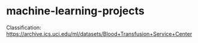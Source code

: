 # machine-learning-projects

Classification:
https://archive.ics.uci.edu/ml/datasets/Blood+Transfusion+Service+Center
